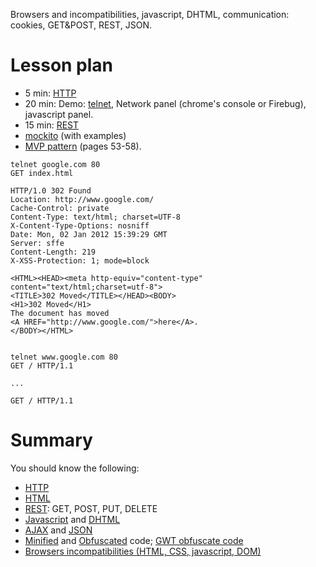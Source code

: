 Browsers and incompatibilities, javascript, DHTML, communication: cookies, GET&POST, REST, JSON.

# Lesson plan #
  * 5 min: [HTTP](https://docs.google.com/present/edit?id=0AfLEQb_5Yz6RZGdwYzM0aDZfOWcyN3R6a2N4)
  * 20 min: Demo: [telnet](http://upload.wikimedia.org/wikipedia/commons/c/c6/Http_request_telnet_ubuntu.png), Network panel (chrome's console or Firebug), javascript panel.
  * 15 min: [REST](https://docs.google.com/presentation/d/1IWkWScq7YSnupzUDN0N_2leTGlr34Q5xH_7kfHQw93A/edit)
  * [mockito](https://code.google.com/p/mockito/) (with examples)
  * [MVP pattern](http://dl.google.com/io/2009/pres/Th_0200_GoogleWebToolkitArchitecture-BestPracticesForArchitectingYourGWTApp.pdf) (pages 53-58).



```
telnet google.com 80
GET index.html

HTTP/1.0 302 Found
Location: http://www.google.com/
Cache-Control: private
Content-Type: text/html; charset=UTF-8
X-Content-Type-Options: nosniff
Date: Mon, 02 Jan 2012 15:39:29 GMT
Server: sffe
Content-Length: 219
X-XSS-Protection: 1; mode=block

<HTML><HEAD><meta http-equiv="content-type" content="text/html;charset=utf-8">
<TITLE>302 Moved</TITLE></HEAD><BODY>
<H1>302 Moved</H1>
The document has moved
<A HREF="http://www.google.com/">here</A>.
</BODY></HTML>


telnet www.google.com 80
GET / HTTP/1.1

...

GET / HTTP/1.1
```


# Summary #
You should know the following:
  * [HTTP](http://en.wikipedia.org/wiki/Hypertext_Transfer_Protocol)
  * [HTML](http://en.wikipedia.org/wiki/Html)
  * [REST](http://en.wikipedia.org/wiki/REST): GET, POST, PUT, DELETE
  * [Javascript](http://en.wikipedia.org/wiki/JavaScript) and [DHTML](http://en.wikipedia.org/wiki/DHTML)
  * [AJAX](http://en.wikipedia.org/wiki/Ajax_(programming)) and [JSON](http://en.wikipedia.org/wiki/JSON)
  * [Minified](http://en.wikipedia.org/wiki/Minification_(programming)) and [Obfuscated](http://en.wikipedia.org/wiki/Obfuscated_code) code; [GWT obfuscate code](http://code.google.com/webtoolkit/doc/1.6/FAQ_DebuggingAndCompiling.html#Why_is_my_GWT-generated_JavaScript_gibberish?)
  * [Browsers incompatibilities (HTML, CSS, javascript, DOM)](http://en.wikipedia.org/wiki/Cross-browser)